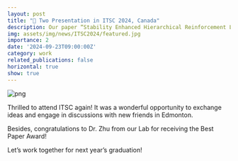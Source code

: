 ```yaml
---
layout: post
title: "💬 Two Presentation in ITSC 2024, Canada"
description: Our paper “Stability Enhanced Hierarchical Reinforcement Learning for Autonomous Driving with Parameterized Trajectory Action” has presented in ITSC 2024.
img: assets/img/news/ITSC2024/featured.jpg
importance: 2
date: '2024-09-23T09:00:00Z'
category: work
related_publications: false
horizontal: true
show: true
---
```

![png](/assets/img/news/ITSC2024/all.jpg) 

Thrilled to attend ITSC again! It was a wonderful opportunity to exchange ideas and engage in discussions with new friends in Edmonton.

Besides, congratulations to Dr. Zhu from our Lab for receiving the Best Paper Award! 

Let’s work together for next year’s graduation!
